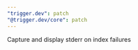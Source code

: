 ```yaml
---
"trigger.dev": patch
"@trigger.dev/core": patch
---
```


Capture and display stderr on index failures
